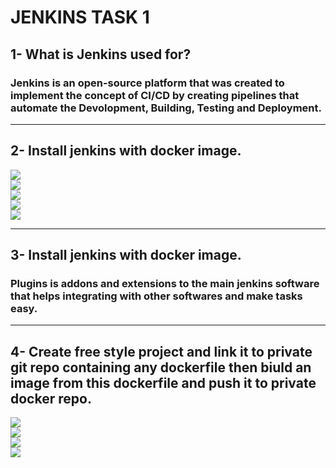 # **JENKINS TASK 1**


## **1- What is Jenkins used for?**
### Jenkins is an open-source platform that was created to implement the concept of CI/CD by creating pipelines that automate the Devolopment, Building, Testing and Deployment.


------


## **2- Install jenkins with docker image.**
![](https://github.com/abdulrahman102/Sprints_tasks/blob/master/jenkins_1/jenkins_1/screenshots/1.png)  
![](https://github.com/abdulrahman102/Sprints_tasks/blob/master/jenkins_1/jenkins_1/screenshots/2.png)  
![](https://github.com/abdulrahman102/Sprints_tasks/blob/master/jenkins_1/jenkins_1/screenshots/3.png)  
![](https://github.com/abdulrahman102/Sprints_tasks/blob/master/jenkins_1/jenkins_1/screenshots/4.png)  
![](https://github.com/abdulrahman102/Sprints_tasks/blob/master/jenkins_1/jenkins_1/screenshots/5.png)  


------

## **3- Install jenkins with docker image.**
### Plugins is addons and extensions to the main jenkins software that helps integrating with other softwares and make tasks easy.


------

## **4- Create free style project and link it to private git repo containing any dockerfile then biuld an image from this dockerfile and push it to private docker repo.**
![](https://github.com/abdulrahman102/Sprints_tasks/blob/master/jenkins_1/jenkins_1/screenshots/6.png)  
![](https://github.com/abdulrahman102/Sprints_tasks/blob/master/jenkins_1/jenkins_1/screenshots/7.png)  
![](https://github.com/abdulrahman102/Sprints_tasks/blob/master/jenkins_1/jenkins_1/screenshots/8.png)  
![](https://github.com/abdulrahman102/Sprints_tasks/blob/master/jenkins_1/jenkins_1/screenshots/9.png)  
